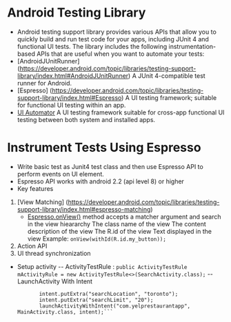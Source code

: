 # Android Testing Library
- Android testing support library provides various APIs that allow you to quickly build and run test code for your apps, including JUnit 4 and functional UI tests. The library includes the following instrumentation-based APIs that are useful when you want to automate your tests:
- [AndroidJUnitRunner] (https://developer.android.com/topic/libraries/testing-support-library/index.html#AndroidJUnitRunner)
   A JUnit 4-compatible test runner for Android.
- [Espresso] (https://developer.android.com/topic/libraries/testing-support-library/index.html#Espresso)
   A UI testing framework; suitable for functional UI testing within an app.
- [UI Automator](https://developer.android.com/topic/libraries/testing-support-library/index.html#UIAutomator)
   A UI testing framework suitable for cross-app functional UI testing between both system and installed apps.

# Instrument Tests Using Espresso
- Write basic test as Junit4 test class and then use Espresso API to perform events on UI element.
- Espresso API works with android 2.2 (api level 8) or higher
- Key features
 1. [View Matching] (https://developer.android.com/topic/libraries/testing-support-library/index.html#espresso-matching)
     - [Espresso.onView()](https://developer.android.com/reference/android/support/test/espresso/Espresso.html#onView(org.hamcrest.Matcher<android.view.View>)) method accepts a matcher argument and search in the view hieararchy
      The class name of the view
      The content description of the view
      The R.id of the view
      Text displayed in the view
        Example:  ```onView(withId(R.id.my_button));```
 2. Action API
 3. UI thread synchronization
 
 - Setup activity
 -- ActivityTestRule :  ```public ActivityTestRule mActivityRule = new ActivityTestRule<>(SearchActivity.class);```
 -- LaunchActivity With Intent 
     ```    Intent intent = new Intent(mContext, MainActivity.class);
            intent.putExtra("searchLocation", "toronto");
            intent.putExtra("searchLimit", "20");
            launchActivityWithIntent("com.yelprestaurantapp", MainActivity.class, intent);```
